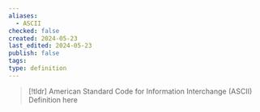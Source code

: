 ```yaml
---
aliases:
  - ASCII
checked: false
created: 2024-05-23
last_edited: 2024-05-23
publish: false
tags: 
type: definition
---
```

>[!tldr] American Standard Code for Information Interchange (ASCII)
>Definition here

